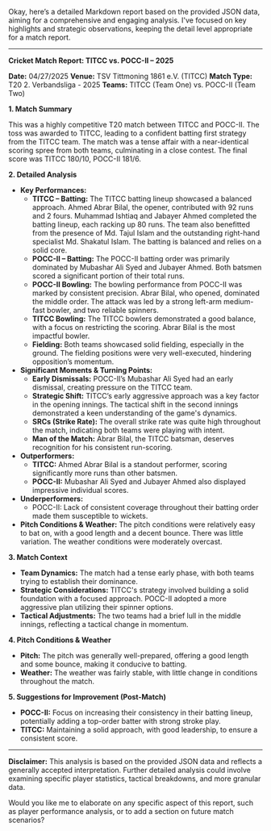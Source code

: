 Okay, here’s a detailed Markdown report based on the provided JSON data, aiming for a comprehensive and engaging analysis.  I've focused on key highlights and strategic observations, keeping the detail level appropriate for a match report.

---

**Cricket Match Report: TITCC vs. POCC-II – 2025**

**Date:** 04/27/2025
**Venue:** TSV Tittmoning 1861 e.V. (TITCC)
**Match Type:** T20 2. Verbandsliga - 2025
**Teams:** TITCC (Team One) vs. POCC-II (Team Two)

**1. Match Summary**

This was a highly competitive T20 match between TITCC and POCC-II. The toss was awarded to TITCC, leading to a confident batting first strategy from the TITCC team.  The match was a tense affair with a near-identical scoring spree from both teams, culminating in a close contest. The final score was TITCC 180/10, POCC-II 181/6.

**2. Detailed Analysis**

* **Key Performances:**
    * **TITCC – Batting:**  The TITCC batting lineup showcased a balanced approach. Ahmed Abrar Bilal, the opener, contributed with 92 runs and 2 fours.  Muhammad Ishtiaq and Jabayer Ahmed completed the batting lineup, each racking up 80 runs. The team also benefitted from the presence of  Md. Tajul Islam and the  outstanding right-hand specialist Md. Shakatul Islam. The batting is balanced and relies on a solid core.
    * **POCC-II – Batting:** The POCC-II batting order was primarily dominated by  Mubashar Ali Syed and  Jubayer Ahmed.  Both batsmen scored a significant portion of their total runs.
    * **POCC-II Bowling:** The bowling performance from POCC-II was marked by consistent precision.  Abrar Bilal, who opened, dominated the middle order.  The attack was led by a strong left-arm medium-fast bowler, and two reliable spinners.
    * **TITCC Bowling:** The TITCC bowlers demonstrated a good balance, with a focus on restricting the scoring. Abrar Bilal is the most impactful bowler. 
    * **Fielding:**  Both teams showcased solid fielding, especially in the ground.  The fielding positions were very well-executed, hindering opposition’s momentum.
* **Significant Moments & Turning Points:**
    * **Early Dismissals:** POCC-II’s  Mubashar Ali Syed had an early dismissal, creating pressure on the TITCC team.
    * **Strategic Shift:** TITCC’s early aggressive approach was a key factor in the opening innings.  The tactical shift in the second innings demonstrated a keen understanding of the game's dynamics.
    * **SRCs (Strike Rate):**  The overall strike rate was quite high throughout the match, indicating both teams were playing with intent.
    * **Man of the Match:** Abrar Bilal, the TITCC batsman, deserves recognition for his consistent run-scoring.
* **Outperformers:**
    * **TITCC:** Ahmed Abrar Bilal is a standout performer, scoring significantly more runs than other batsmen.
    * **POCC-II:**  Mubashar Ali Syed and Jubayer Ahmed also displayed impressive individual scores.
* **Underperformers:**
    * POCC-II: Lack of consistent coverage throughout their batting order made them susceptible to wickets.
* **Pitch Conditions & Weather:** The pitch conditions were relatively easy to bat on, with a good length and a decent bounce.  There was little variation.  The weather conditions were moderately overcast.


**3. Match Context**

* **Team Dynamics:** The match had a tense early phase, with both teams trying to establish their dominance.
* **Strategic Considerations:** TITCC's strategy involved building a solid foundation with a focused approach. POCC-II adopted a more aggressive plan utilizing their spinner options.
* **Tactical Adjustments:** The two teams had a brief lull in the middle innings, reflecting a tactical change in momentum.

**4. Pitch Conditions & Weather**

* **Pitch:** The pitch was generally well-prepared, offering a good length and some bounce, making it conducive to batting.
* **Weather:** The weather was fairly stable, with little change in conditions throughout the match.

**5.  Suggestions for Improvement (Post-Match)**

* **POCC-II:** Focus on increasing their consistency in their batting lineup, potentially adding a top-order batter with strong stroke play.
* **TITCC:** Maintaining a solid approach, with good leadership, to ensure a consistent score.

---

**Disclaimer:** This analysis is based on the provided JSON data and reflects a generally accepted interpretation.  Further detailed analysis could involve examining specific player statistics, tactical breakdowns, and more granular data.

Would you like me to elaborate on any specific aspect of this report, such as player performance analysis, or to add a section on future match scenarios?
